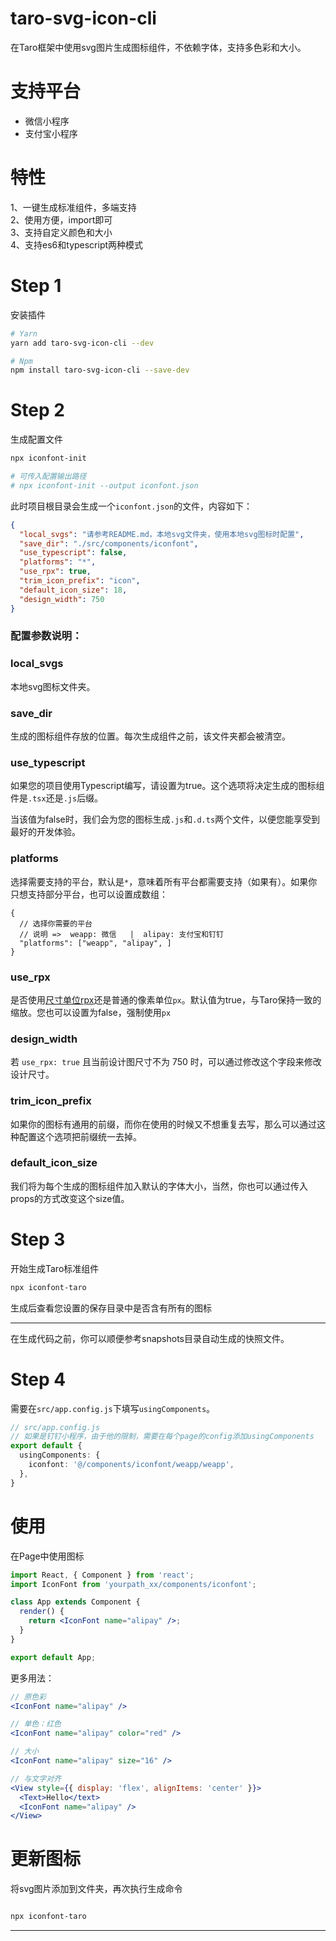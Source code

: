 # taro-svg-icon-cli
在Taro框架中使用svg图片生成图标组件，不依赖字体，支持多色彩和大小。

# 支持平台

* 微信小程序
* 支付宝小程序

# 特性
1、一键生成标准组件，多端支持
<br>
2、使用方便，import即可
<br>
3、支持自定义颜色和大小
<br>
4、支持es6和typescript两种模式

# Step 1
安装插件

```bash
# Yarn
yarn add taro-svg-icon-cli --dev

# Npm
npm install taro-svg-icon-cli --save-dev
```


# Step 2
生成配置文件
```bash
npx iconfont-init

# 可传入配置输出路径
# npx iconfont-init --output iconfont.json
```
此时项目根目录会生成一个`iconfont.json`的文件，内容如下：
```json
{
  "local_svgs": "请参考README.md，本地svg文件夹，使用本地svg图标时配置",
  "save_dir": "./src/components/iconfont",
  "use_typescript": false,
  "platforms": "*",
  "use_rpx": true,
  "trim_icon_prefix": "icon",
  "default_icon_size": 18,
  "design_width": 750
}
```
### 配置参数说明：
### local_svgs
本地svg图标文件夹。

### save_dir
生成的图标组件存放的位置。每次生成组件之前，该文件夹都会被清空。

### use_typescript
如果您的项目使用Typescript编写，请设置为true。这个选项将决定生成的图标组件是`.tsx`还是`.js`后缀。

当该值为false时，我们会为您的图标生成`.js`和`.d.ts`两个文件，以便您能享受到最好的开发体验。

### platforms
选择需要支持的平台，默认是`*`，意味着所有平台都需要支持（如果有）。如果你只想支持部分平台，也可以设置成数组：
```json5
{
  // 选择你需要的平台
  // 说明 =>  weapp: 微信   |  alipay: 支付宝和钉钉
  "platforms": ["weapp", "alipay", ]
}
```

### use_rpx
是否使用[尺寸单位rpx](https://developers.weixin.qq.com/miniprogram/dev/framework/view/wxss.html#%E5%B0%BA%E5%AF%B8%E5%8D%95%E4%BD%8D)还是普通的像素单位`px`。默认值为true，与Taro保持一致的缩放。您也可以设置为false，强制使用`px`

### design_width
若 `use_rpx: true` 且当前设计图尺寸不为 750 时，可以通过修改这个字段来修改设计尺寸。

### trim_icon_prefix
如果你的图标有通用的前缀，而你在使用的时候又不想重复去写，那么可以通过这种配置这个选项把前缀统一去掉。

### default_icon_size
我们将为每个生成的图标组件加入默认的字体大小，当然，你也可以通过传入props的方式改变这个size值。


# Step 3
开始生成Taro标准组件
```bash
npx iconfont-taro

```
生成后查看您设置的保存目录中是否含有所有的图标

-------

在生成代码之前，你可以顺便参考snapshots目录自动生成的快照文件。

# Step 4
需要在`src/app.config.js`下填写`usingComponents`。
```typescript
// src/app.config.js
// 如果是钉钉小程序，由于他的限制，需要在每个page的config添加usingComponents
export default {
  usingComponents: {
    iconfont: '@/components/iconfont/weapp/weapp',
  },
}
```

# 使用
在Page中使用图标
```jsx harmony
import React, { Component } from 'react';
import IconFont from 'yourpath_xx/components/iconfont';

class App extends Component {
  render() {
    return <IconFont name="alipay" />;
  }
}

export default App;
```
更多用法：
```jsx harmony
// 原色彩
<IconFont name="alipay" />

// 单色：红色
<IconFont name="alipay" color="red" />

// 大小
<IconFont name="alipay" size="16" />

// 与文字对齐
<View style={{ display: 'flex', alignItems: 'center' }}>
  <Text>Hello</text>
  <IconFont name="alipay" />
</View>
```

# 更新图标
将svg图片添加到文件夹，再次执行生成命令
```bash

npx iconfont-taro
```

--------
